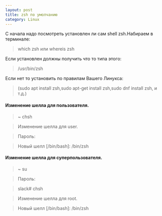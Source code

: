 ```yaml
---
layout: post
title: zsh по умолчанию
category: Linux
---
```


С начала надо посмотреть установлен ли сам shell zsh.Набираем в терминале:
>which zsh или whereis zsh

Если установлен должны получить что то типа этого:
>/usr/bin/zsh

Если нет то установить по правилам Вашего Линукса:
>(sudo apt install zsh,sudo apt-get install zsh,sudo dnf install zsh, и т.д.)


#### Изменение шелла для пользователя.

>~ chsh

>Изменение шелла для user.

>Пароль:

>Новый шелл [/bin/bash]: /bin/zsh

#### Изменение шелла для суперпользователя.

>~ su

>Пароль:

>slack# chsh

>Изменение шелла для root.

>Новый шелл [/bin/bash]: /bin/zsh